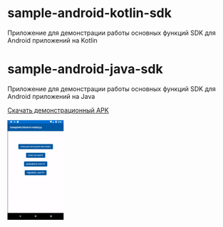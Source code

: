 # sample-android-kotlin-sdk
Приложение для демонстрации работы основных функций SDK для Android приложений на Kotlin

# sample-android-java-sdk
Приложение для демонстрации работы основных функций SDK для Android приложений на Java

[Скачать демонстрационный APK](https://github.com/PayBox/sample-android-kotlin-sdk/raw/master/sample-kotlin-sdk.apk)

<img src="/kotlin_init_pay.gif" width="25%" height="25%"/>
